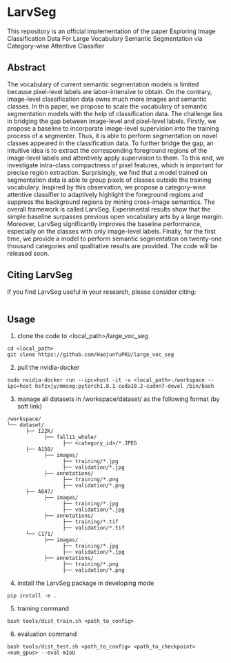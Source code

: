# LarvSeg

This repository is an official implementation of the paper Exploring Image Classification Data For Large Vocabulary Semantic Segmentation via Category-wise Attentive Classifier

## Abstract

The vocabulary of current semantic segmentation models is limited because pixel-level labels are labor-intensive to obtain. On the contrary, image-level classification data owns much more images and semantic classes. In this paper, we propose to scale the vocabulary of semantic segmentation models with the help of classification data. The challenge lies in bridging the gap between image-level and pixel-level labels. Firstly, we propose a baseline to incorporate image-level supervision into the training process of a segmenter. Thus, it is able to perform segmentation on novel classes appeared in the classification data. To further bridge the gap, an intuitive idea is to extract the corresponding foreground regions of the image-level labels and attentively apply supervision to them. To this end, we investigate intra-class compactness of pixel features, which is important for precise region extraction. Surprisingly, we find that a model trained on segmentation data is able to group pixels of classes outside the training vocabulary. Inspired by this observation, we propose a category-wise attentive classifier to adaptively highlight the foreground regions and suppress the background regions by mining cross-image semantics. The overall framework is called LarvSeg. Experimental results show that the simple baseline surpasses previous open vocabulary arts by a large margin. Moreover, LarvSeg significantly improves the baseline performance, especially on the classes with only image-level labels. Finally, for the first time, we provide a model to perform semantic segmentation on twenty-one thousand categories and qualitative results are provided. The code will be released soon.

## Citing LarvSeg

If you find LarvSeg useful in your research, please consider citing:
```
```

## Usage

1. clone the code to <local_path>/large_voc_seg

```
cd <local_path>
git clone https://github.com/HaojunYuPKU/large_voc_seg
```

2. pull the nvidia-docker

```sudo nvidia-docker run --ipc=host -it -v <local_path>:/workspace --ipc=host hsfzxjy/mmseg:pytorch1.8.1-cuda10.2-cudnn7-devel /bin/bash```

3. manage all datasets in /workspace/dataset/ as the following format (by soft link)

```
/workspace/
└── dataset/
      ├── I22K/
            ├── fall11_whole/
                  ├── <category_id>/*.JPEG
      ├── A150/
            ├── images/
                  ├── training/*.jpg
                  ├── validation/*.jpg
            ├── annotations/
                  ├── training/*.png
                  ├── validation/*.png
      ├── A847/
            ├── images/
                  ├── training/*.jpg
                  ├── validation/*.jpg
            ├── annotations/
                  ├── training/*.tif
                  ├── validation/*.tif
      └── C171/
            ├── images/
                  ├── training/*.jpg
                  ├── validation/*.jpg
            ├── annotations/
                  ├── training/*.png
                  ├── validation/*.png
```

4. install the LarvSeg package in developing mode

```
pip install -e .
```

5. training command

```
bash tools/dist_train.sh <path_to_config>
```

6. evaluation command

```
bash tools/dist_test.sh <path_to_config> <path_to_checkpoint> <num_gpus> --eval mIoU
```
